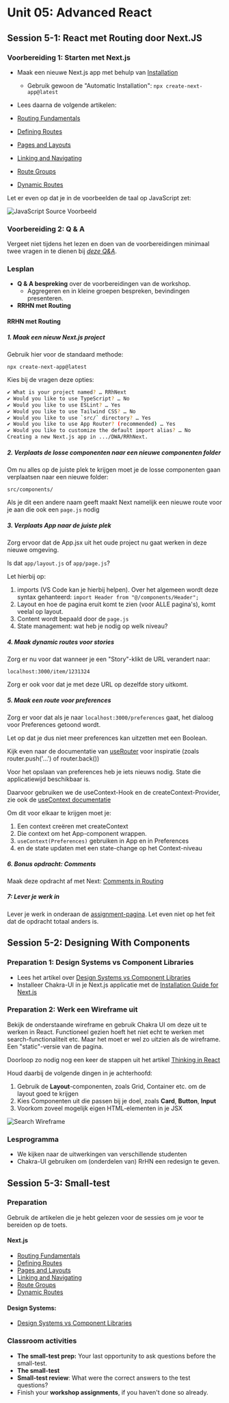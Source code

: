 # Unit 05: Advanced React

## Session 5-1: React met Routing door Next.JS

### Voorbereiding 1: Starten met Next.js

- Maak een nieuwe Next.js app met behulp van [Installation](https://nextjs.org/docs/getting-started/installation)
  - Gebruik gewoon de "Automatic Installation": `npx create-next-app@latest`
- Lees daarna de volgende artikelen:

- [Routing Fundamentals](https://nextjs.org/docs/app/building-your-application/routing)
- [Defining Routes](https://nextjs.org/docs/app/building-your-application/routing/defining-routes)
- [Pages and Layouts](https://nextjs.org/docs/app/building-your-application/routing/pages-and-layouts)
- [Linking and Navigating](https://nextjs.org/docs/app/building-your-application/routing/linking-and-navigating)
- [Route Groups](https://nextjs.org/docs/app/building-your-application/routing/route-groups)
- [Dynamic Routes](https://nextjs.org/docs/app/building-your-application/routing/dynamic-routes)

Let er even op dat je in de voorbeelden de taal op JavaScript zet:

![JavaScript Source Voorbeeld](./example_sourcecode.png)

### Voorbereiding 2: Q & A

Vergeet niet tijdens het lezen en doen van de voorbereidingen minimaal twee vragen in te dienen bij [_deze Q&A_](https://dwa-courses.firebaseapp.com/qna_cwd_5.1.html).

### Lesplan

- **Q & A bespreking** over de voorbereidingen van de workshop.
  - Aggregeren en in kleine groepen bespreken, bevindingen presenteren.
- **RRHN met Routing**

#### RRHN met Routing

##### 1. Maak een nieuw Next.js project

Gebruik hier voor de standaard methode:

`npx create-next-app@latest`

Kies bij de vragen deze opties:

```bash
✔ What is your project named? … RRhNext
✔ Would you like to use TypeScript? … No
✔ Would you like to use ESLint? … Yes
✔ Would you like to use Tailwind CSS? … No
✔ Would you like to use `src/` directory? … Yes
✔ Would you like to use App Router? (recommended) … Yes
✔ Would you like to customize the default import alias? … No
Creating a new Next.js app in .../DWA/RRhNext.
```

##### 2. Verplaats de losse componenten naar een nieuwe componenten folder

Om nu alles op de juiste plek te krijgen moet je de losse componenten gaan verplaatsen naar een nieuwe folder:

`src/components/`

Als je dit een andere naam geeft maakt Next namelijk een nieuwe route voor je aan die ook een `page.js` nodig

##### 3. Verplaats App naar de juiste plek

Zorg ervoor dat de App.jsx uit het oude project nu gaat werken in deze nieuwe omgeving.

Is dat `app/layout.js` of `app/page.js`?

Let hierbij op:

1. imports (VS Code kan je hierbij helpen). Over het algemeen wordt deze syntax gehanteerd: `import Header from "@/components/Header";`
2. Layout en hoe de pagina eruit komt te zien (voor ALLE pagina's), komt veelal op layout.
3. Content wordt bepaald door de `page.js`
4. State management: wat heb je nodig op welk niveau?

##### 4. Maak dynamic routes voor stories

Zorg er nu voor dat wanneer je een "Story"-klikt de URL verandert naar:

`localhost:3000/item/1231324`

Zorg er ook voor dat je met deze URL op dezelfde story uitkomt.

##### 5. Maak een route voor preferences

Zorg er voor dat als je naar `localhost:3000/preferences` gaat,
het dialoog voor Preferences getoond wordt.

Let op dat je dus niet meer preferences kan uitzetten met een Boolean.

Kijk even naar de documentatie van [useRouter](https://nextjs.org/docs/app/api-reference/functions/use-router) voor inspiratie (zoals router.push('...') of router.back())

Voor het opslaan van preferences heb je iets nieuws nodig. State die applicatiewijd beschikbaar is.

Daarvoor gebruiken we de useContext-Hook en de createContext-Provider, zie ook de [useContext documentatie](https://react.dev/reference/react/useContext#updating-data-passed-via-context)

Om dit voor elkaar te krijgen moet je:

1. Een context creëren met createContext
2. Die context om het App-component wrappen.
3. `useContext(Preferences)` gebruiken in App en in Preferences
4. en de state updaten met een state-change op het Context-niveau

##### 6. Bonus opdracht: Comments

Maak deze opdracht af met Next: [Comments in Routing](https://dwa-courses.firebaseapp.com/assignment_cwd_5.2.html#h_BerTsEAzgS)

##### 7: Lever je werk in

Lever je werk in onderaan de [assignment-pagina](https://dwa-courses.firebaseapp.com/assignment_cwd_5.2.html#h_BerTsEAzgS). Let even niet op het feit dat de opdracht totaal anders is.

## Session 5-2: Designing With Components

### Preparation 1: Design Systems vs Component Libraries

- Lees het artikel over [Design Systems vs Component Libraries](https://www.uxpin.com/studio/blog/design-systems-vs-pattern-libraries-vs-style-guides-whats-difference/)
- Installeer Chakra-UI in je Next.js applicatie met de [Installation Guide for Next.js](https://chakra-ui.com/getting-started/nextjs-guide)

### Preparation 2: Werk een Wireframe uit

Bekijk de onderstaande wireframe en gebruik Chakra UI om deze uit te werken in React. Functioneel gezien hoeft het niet echt te werken met search-functionaliteit etc. Maar het moet er wel zo uitzien als de wireframe. Een "static"-versie van de pagina.

Doorloop zo nodig nog een keer de stappen uit het artikel [Thinking in React](https://react.dev/learn/thinking-in-react)

Houd daarbij de volgende dingen in je achterhoofd:

1. Gebruik de **Layout**-componenten, zoals Grid, Container etc. om de layout goed te krijgen
2. Kies Componenten uit die passen bij je doel, zoals **Card**, **Button**, **Input**
3. Voorkom zoveel mogelijk eigen HTML-elementen in je JSX

![Search Wireframe](./Search.jpg)

### Lesprogramma

- We kijken naar de uitwerkingen van verschillende studenten
- Chakra-UI gebruiken om (onderdelen van) RrHN een redesign te geven.

## Session 5-3: Small-test

### Preparation

Gebruik de artikelen die je hebt gelezen voor de sessies om je voor te bereiden op de toets.

#### Next.js

- [Routing Fundamentals](https://nextjs.org/docs/app/building-your-application/routing)
- [Defining Routes](https://nextjs.org/docs/app/building-your-application/routing/defining-routes)
- [Pages and Layouts](https://nextjs.org/docs/app/building-your-application/routing/pages-and-layouts)
- [Linking and Navigating](https://nextjs.org/docs/app/building-your-application/routing/linking-and-navigating)
- [Route Groups](https://nextjs.org/docs/app/building-your-application/routing/route-groups)
- [Dynamic Routes](https://nextjs.org/docs/app/building-your-application/routing/dynamic-routes)

#### Design Systems:

- [Design Systems vs Component Libraries](https://www.uxpin.com/studio/blog/design-systems-vs-pattern-libraries-vs-style-guides-whats-difference/)

### Classroom activities

- **The small-test prep:** Your last opportunity to ask questions before the small-test.
- **The small-test**
- **Small-test review**: What were the correct answers to the test questions?
- Finish your **workshop assignments**, if you haven't done so already.
